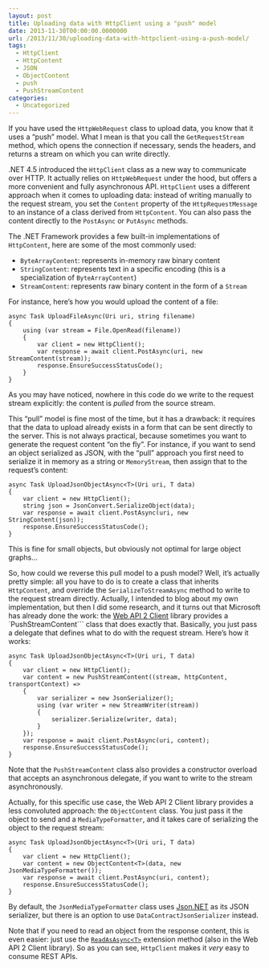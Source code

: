 ```yaml
---
layout: post
title: Uploading data with HttpClient using a "push" model
date: 2013-11-30T00:00:00.0000000
url: /2013/11/30/uploading-data-with-httpclient-using-a-push-model/
tags:
  - HttpClient
  - HttpContent
  - JSON
  - ObjectContent
  - push
  - PushStreamContent
categories:
  - Uncategorized
---
```



If you have used the `HttpWebRequest` class to upload data, you know that it uses a “push” model. What I mean is that you call the `GetRequestStream` method, which opens the connection if necessary, sends the headers, and returns a stream on which you can write directly.

.NET 4.5 introduced the `HttpClient` class as a new way to communicate over HTTP. It actually relies on `HttpWebRequest` under the hood, but offers a more convenient and fully asynchronous API. `HttpClient` uses a different approach when it comes to uploading data: instead of writing manually to the request stream, you set the `Content` property of the `HttpRequestMessage` to an instance of a class derived from `HttpContent`. You can also pass the content directly to the `PostAsync` or `PutAsync` methods.

The .NET Framework provides a few built-in implementations of `HttpContent`, here are some of the most commonly used:

- `ByteArrayContent`: represents in-memory raw binary content
- `StringContent`: represents text in a specific encoding (this is a specialization of `ByteArrayContent`)
- `StreamContent`: represents raw binary content in the form of a `Stream`


For instance, here’s how you would upload the content of a file:

```
async Task UploadFileAsync(Uri uri, string filename)
{
    using (var stream = File.OpenRead(filename))
    {
        var client = new HttpClient();
        var response = await client.PostAsync(uri, new StreamContent(stream));
        response.EnsureSuccessStatusCode();
    }
}
```

As you may have noticed, nowhere in this code do we write to the request stream explicitly: the content is *pulled* from the source stream.

This “pull” model is fine most of the time, but it has a drawback: it requires that the data to upload already exists in a form that can be sent directly to the server. This is not always practical, because sometimes you want to generate the request content “on the fly”. For instance, if you want to send an object serialized as JSON, with the “pull” approach you first need to serialize it in memory as a string or `MemoryStream`, then assign that to the request’s content:

```
async Task UploadJsonObjectAsync<T>(Uri uri, T data)
{
    var client = new HttpClient();
    string json = JsonConvert.SerializeObject(data);
    var response = await client.PostAsync(uri, new StringContent(json));
    response.EnsureSuccessStatusCode();
}
```

This is fine for small objects, but obviously not optimal for large object graphs…

So, how could we reverse this pull model to a push model? Well, it’s actually pretty simple: all you have to do is to create a class that inherits `HttpContent`, and override the `SerializeToStreamAsync` method to write to the request stream directly. Actually, I intended to blog about my own implementation, but then I did some research, and it turns out that Microsoft has already done the work: the [Web API 2 Client](https://www.nuget.org/packages/Microsoft.AspNet.WebApi.Client) library provides a `PushStreamContent``` class that does exactly that. Basically, you just pass a delegate that defines what to do with the request stream. Here’s how it works:

```
async Task UploadJsonObjectAsync<T>(Uri uri, T data)
{
    var client = new HttpClient();
    var content = new PushStreamContent((stream, httpContent, transportContext) =>
    {
        var serializer = new JsonSerializer();
        using (var writer = new StreamWriter(stream))
        {
            serializer.Serialize(writer, data);
        }
    });
    var response = await client.PostAsync(uri, content);
    response.EnsureSuccessStatusCode();
}
```

Note that the `PushStreamContent` class also provides a constructor overload that accepts an asynchronous delegate, if you want to write to the stream asynchronously.

Actually, for this specific use case, the Web API 2 Client library provides a less convoluted approach: the `ObjectContent` class. You just pass it the object to send and a `MediaTypeFormatter`, and it takes care of serializing the object to the request stream:

```
async Task UploadJsonObjectAsync<T>(Uri uri, T data)
{
    var client = new HttpClient();
    var content = new ObjectContent<T>(data, new JsonMediaTypeFormatter());
    var response = await client.PostAsync(uri, content);
    response.EnsureSuccessStatusCode();
}
```

By default, the `JsonMediaTypeFormatter` class uses [Json.NET](http://james.newtonking.com/json) as its JSON serializer, but there is an option to use `DataContractJsonSerializer` instead.

Note that if you need to read an object from the response content, this is even easier: just use the [`ReadAsAsync<T>`](http://msdn.microsoft.com/en-us/library/system.net.http.httpcontentextensions.readasasync%28v=vs.118%29.aspx) extension method (also in the Web API 2 Client library). So as you can see, `HttpClient` makes it *very* easy to consume REST APIs.

